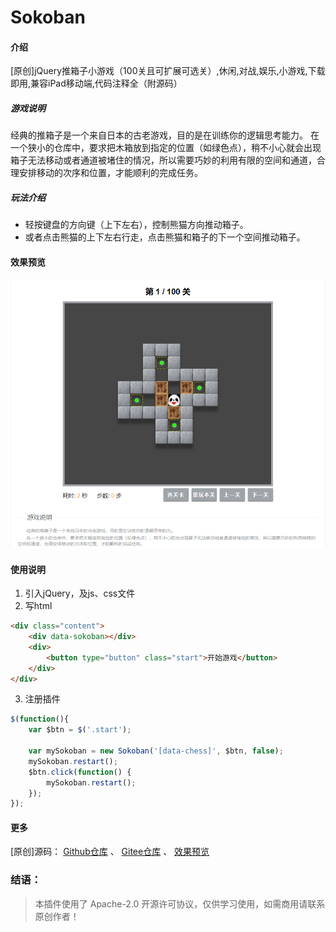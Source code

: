# Sokoban

#### 介绍
[原创]jQuery推箱子小游戏（100关且可扩展可选关）,休闲,对战,娱乐,小游戏,下载即用,兼容iPad移动端,代码注释全（附源码）


##### 游戏说明

经典的推箱子是一个来自日本的古老游戏，目的是在训练你的逻辑思考能力。
在一个狭小的仓库中，要求把木箱放到指定的位置（如绿色点），稍不小心就会出现箱子无法移动或者通道被堵住的情况，所以需要巧妙的利用有限的空间和通道，合理安排移动的次序和位置，才能顺利的完成任务。


##### 玩法介绍

- 轻按键盘的方向键（上下左右），控制熊猫方向推动箱子。
- 或者点击熊猫的上下左右行走，点击熊猫和箱子的下一个空间推动箱子。

#### 效果预览

![输入图片说明](index.jpg)

#### 使用说明

1.  引入jQuery，及js、css文件
2.  写html

```html
<div class="content">
    <div data-sokoban></div>
    <div>
        <button type="button" class="start">开始游戏</button>
    </div>
</div>
```

3.  注册插件
```js
$(function(){
    var $btn = $('.start');

    var mySokoban = new Sokoban('[data-chess]', $btn, false);
    mySokoban.restart();
    $btn.click(function() {
        mySokoban.restart();
    });
});
```

#### 更多

[原创]源码：
<a href="https://github.com/lvbee/Sokoban" target="_blank">Github仓库</a>
、
<a href="https://gitee.com/lvbee/Sokoban" target="_blank">Gitee仓库</a>
、
<a href="https://www.jq22.com/jquery-info24487" target="_blank">效果预览</a>


### 结语：

> 本插件使用了 Apache-2.0 开源许可协议，仅供学习使用，如需商用请联系原创作者！
